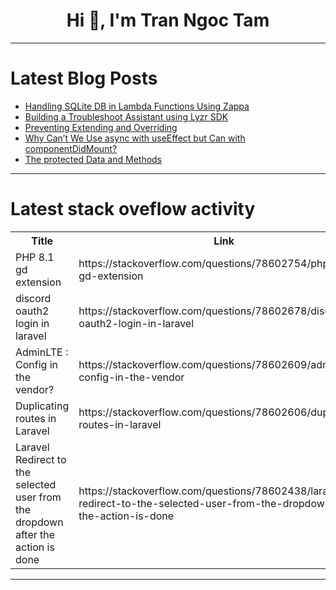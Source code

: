 <h1 align="center">Hi 👋, I'm Tran Ngoc Tam</h1>

---

# Latest Blog Posts 
<!-- BLOG-POST-LIST:START -->
- [Handling SQLite DB in Lambda Functions Using Zappa](https://dev.to/tangoindiamango/handling-sqlite-db-in-lambda-functions-using-zappa-4blg)
- [Building a Troubleshoot Assistant using Lyzr SDK](https://dev.to/akshay007/building-a-troubleshoot-assistant-using-lyzr-sdk-p62)
- [Preventing Extending and Overriding](https://dev.to/paulike/preventing-extending-and-overriding-4j6p)
- [Why Can’t We Use async with useEffect but Can with componentDidMount?](https://dev.to/niketanwadaskar/why-cant-we-use-async-with-useeffect-but-can-with-componentdidmount-45be)
- [The protected Data and Methods](https://dev.to/paulike/the-protected-data-and-methods-12gb)
<!-- BLOG-POST-LIST:END -->

---

# Latest stack oveflow activity
<table>
  <tr><th>Title</th><th>Link</th></tr>
  <!-- STACKOVERFLOW:START --><tr><td>PHP 8.1 gd extension</td><td>https://stackoverflow.com/questions/78602754/php-8-1-gd-extension</td></tr><tr><td>discord oauth2 login in laravel</td><td>https://stackoverflow.com/questions/78602678/discord-oauth2-login-in-laravel</td></tr><tr><td>AdminLTE : Config in the vendor?</td><td>https://stackoverflow.com/questions/78602609/adminlte-config-in-the-vendor</td></tr><tr><td>Duplicating routes in Laravel</td><td>https://stackoverflow.com/questions/78602606/duplicating-routes-in-laravel</td></tr><tr><td>Laravel Redirect to the selected user from the dropdown after the action is done</td><td>https://stackoverflow.com/questions/78602438/laravel-redirect-to-the-selected-user-from-the-dropdown-after-the-action-is-done</td></tr><!-- STACKOVERFLOW:END -->
</table>

---


